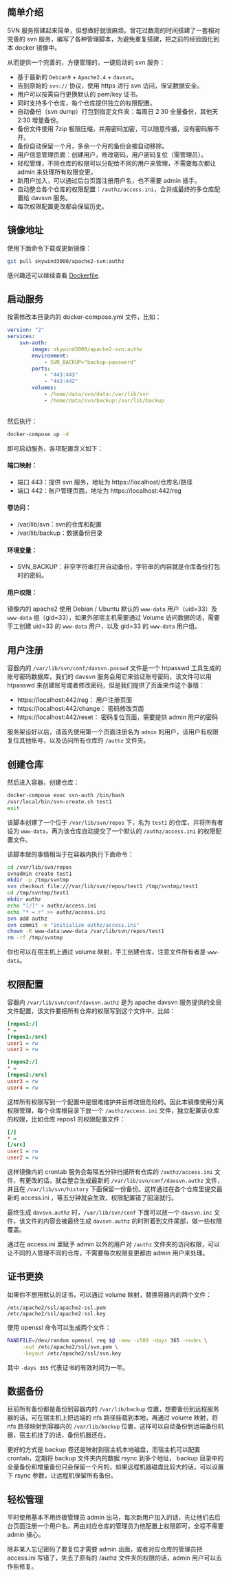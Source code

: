 ## 简单介绍

SVN 服务搭建起来简单，但想做好就很麻烦。曾花过数周的时间搭建了一套相对完善的 svn 服务，编写了各种管理脚本，为避免重复搭建，把之前的经验固化到本 docker 镜像中。

从而提供一个完善的，方便管理的，一键启动的 svn 服务：


- 基于最新的 `Debian9` + `Apache2.4` + `davsvn`。
- 告别原始的 `svn://` 协议，使用 https 进行 svn 访问，保证数据安全。
- 用户可以按需自行更换默认的 pem/key 证书。
- 同时支持多个仓库，每个仓库提供独立的权限配置。
- 自动备份（svn dump）打包到指定文件夹：每周日 2:30 全量备份，其他天 2:30 增量备份。
- 备份文件使用 7zip 极限压缩，并用密码加密，可以随意传播，没有密码解不开。
- 备份自动保留一个月，多余一个月的备份会被自动移除。
- 用户信息管理页面：创建用户，修改密码，用户密码复位（需管理员）。
- 轻松管理，不同仓库的权限可以分配给不同的用户来管理，不需要每次都让 admin 来处理所有权限变更。
- 新用户加入，可以通过后台页面注册用户名，也不需要 admin 插手。
- 自动整合各个仓库的权限配置：`/authz/access.ini`，合并成最终的多仓库配置给 davsvn 服务。
- 每次权限配置更改都会保留历史。

## 镜像地址

使用下面命令下载或更新镜像：

```bash
git pull skywind3000/apache2-svn:authz
```

感兴趣还可以继续查看 [Dockerfile](/apache2-svn/authz/Dockerfile).

## 启动服务

按需修改本目录内的 docker-compose.yml 文件，比如：

```yaml
version: "2"
services:
    svn-auth:
        image: skywind3000/apache2-svn:authz
        environment:
            - SVN_BACKUP="backup-password"
        ports:
            - "443:443"
            - "442:442"
        volumes:
            - /home/data/svn/data:/var/lib/svn
            - /home/data/svn/backup:/var/lib/backup
    
```

然后执行：

```bash
docker-compose up -d
```

即可启动服务，各项配置含义如下：

#### 端口映射：

- 端口 443：提供 svn 服务，地址为 https://localhost/仓库名/路径
- 端口 442：账户管理页面，地址为 https://localhost:442/reg

#### 卷访问：

- /var/lib/svn：svn的仓库和配置
- /var/lib/backup：数据备份目录

#### 环境变量：

- SVN_BACKUP：非空字符串打开自动备份，字符串的内容就是仓库备份打包时的密码。

#### 用户权限：

镜像内的 apache2 使用 Debian / Ubuntu 默认的 `www-data` 用户（uid=33）及 `www-data` 组（gid=33），如果外部宿主机需要通过 Volume 访问数据的话，需要手工创建 uid=33 的 `www-data` 用户，以及 gid=33 的 `www-data` 用户组。

## 用户注册

容器内的 `/var/lib/svn/conf/davsvn.passwd` 文件是一个 htpasswd 工具生成的账号密码数据库，我们的 davsvn 服务会用它来验证账号密码，该文件可以用 htpasswd 来创建账号或者修改密码，但是我们提供了页面来作这个事情：

- https://localhost:442/reg： 用户注册页面
- https://localhost:442/change： 密码修改页面
- https://localhost:442/reset： 密码复位页面，需要提供 admin 用户的密码

服务架设好以后，请首先使用第一个页面注册名为 `admin` 的用户，该用户有权限复位其他账号，以及访问所有仓库的 `/authz` 文件夹。

## 创建仓库

然后进入容器，创建仓库：

```bash
docker-compose exec svn-auth /bin/bash
/usr/local/bin/svn-create.sh test1
exit
```

该脚本创建了一个位于 `/var/lib/svn/repos` 下，名为 `test1` 的仓库，并将所有者设为 `www-data`，再为该仓库自动提交了一个默认的 `/authz/access.ini` 的权限配置文件。

该脚本做的事情相当于在容器内执行下面命令：

```bash
cd /var/lib/svn/repos
svnadmin create test1
mkdir -p /tmp/svntmp
svn checkout file:///var/lib/svn/repos/test1 /tmp/svntmp/test1
cd /tmp/svntmp/test1
mkdir authz
echo "[/]" > authz/access.ini
echo "* = r" >> authz/access.ini
svn add authz
svn commit -m "initialize authz/access.ini"
chown -R www-data:www-data /var/lib/svn/repos/test1
rm -rf /tmp/svntmp
```

你也可以在宿主机上通过 volume 映射，手工创建仓库，注意文件所有者是 `www-data`。



## 权限配置

容器内 `/var/lib/svn/conf/davsvn.authz` 是为 apache davsvn 服务提供的全局文件配置，该文件要把所有仓库的权限写到这个文件中，比如：

```ini
[repos1:/]
* = 
[repos1:/src]
user1 = rw
user2 = rw

[repos2:/]
* = 
[repos2:/src]
user3 = rw
user4 = rw

```

这样所有权限写到一个配置中是很难维护并且修改很危险的。因此本镜像使用分离权限管理，每个仓库根目录下放一个 `/authz/access.ini` 文件，独立配置该仓库的权限，比如仓库 repos1 的权限配置文件：

```ini
[/]
* = 
[/src]
user1 = rw
user2 = rw
```

这样镜像内的 crontab 服务会每隔五分钟扫描所有仓库的 `/authz/access.ini` 文件，有更改的话，就会整合生成最新的 `/var/lib/svn/conf/davsvn.authz` 文件，并且在 `/var/lib/svn/history` 下面保留一份备份。这样通过在各个仓库里提交最新的 access.ini ，等五分钟就会生效，权限配置错了回滚就行。

最终生成 `davsvn.authz` 时，`/var/lib/svn/conf` 下面可以放一个 `davsvn.inc` 文件，该文件的内容会被最终生成 `davsvn.authz` 的时附着到文件尾部，做一些权限覆盖。

通过在 access.ini 里赋予 admin 以外的用户对 `/authz` 文件夹的访问权限，可以让不同的人管理不同的仓库，不需要每次权限变更都由 admin 用户来处理。


## 证书更换

如果你不想用默认的证书，可以通过 volume 映射，替换容器内的两个文件：

```text
/etc/apache2/ssl/apache2-ssl.pem
/etc/apache2/ssl/apache2-ssl.key
```

使用 openssl 命令可以生成两个文件：

```bash
RANDFILE=/dev/random openssl req $@ -new -x509 -days 365 -nodes \
     -out /etc/apache2/ssl/svn.pem \
     -keyout /etc/apache2/ssl/svn.key
```

其中 `-days 365` 代表证书的有效时间为一年。


## 数据备份

目前所有备份都是备份到容器内的 `/var/lib/backup` 位置，想要备份到远程服务器的话，可在宿主机上把远端的 nfs 路径挂载到本地，再通过 volume 映射，将 nfs 路径映射到容器内的 `/var/lib/backup` 位置，这样可以自动备份到远端备份机器，宿主机挂了的话，备份机器还在。

更好的方式是 backup 卷还是映射到宿主机本地磁盘，而宿主机可以配置 crontab，定期将 backup 文件夹内的数据 rsync 到多个地址， backup 目录中的全量备份和增量备份只会保留一个月的，如果远程机器磁盘比较大的话，可以设置下 rsync 参数，让远程机保留所有备份。


## 轻松管理

平时使用基本不用终极管理员 admin 出马，每次新用户加入的话，先让他们去后台页面注册一个用户名，再由对应仓库的管理员为他配置上权限即可，全程不需要 admin 操心。

除非某人忘记密码了要复位才需要 admin 出面，或者对应仓库的管理员把 access.ini 写错了，失去了原有的 /authz 文件夹的权限的话，admin 用户可以去作些修复。

